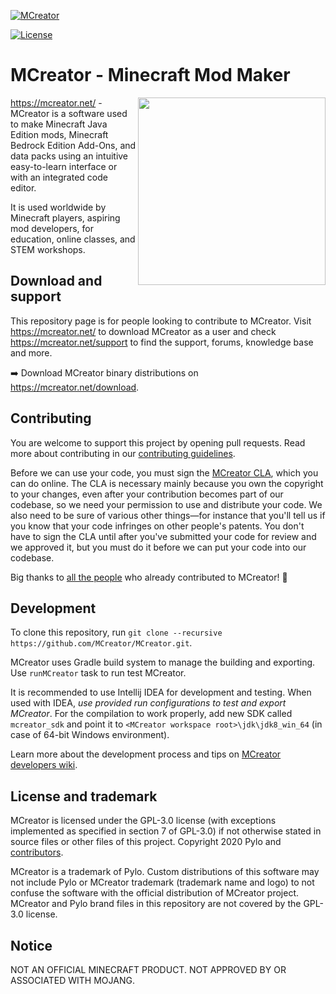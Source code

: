 [![MCreator](https://mcreator.net/image/brand/mcreator300s.png)](https://mcreator.net/)

[![License](https://img.shields.io/badge/License-GPLv3-blue.svg)](https://github.com/MCreator/MCreator/blob/master/LICENSE)

# MCreator - Minecraft Mod Maker

<img align="right" width="300" src="https://mcreator.net/image/mainwindow.png">

https://mcreator.net/ - MCreator is a software used to make Minecraft Java Edition mods, Minecraft Bedrock Edition Add-Ons, and data packs using an intuitive easy-to-learn interface or with an integrated code editor. 

It is used worldwide by Minecraft players, aspiring mod developers, for education, online classes, and STEM workshops.

## Download and support

This repository page is for people looking to contribute to MCreator. Visit https://mcreator.net/ to download MCreator as a user and check https://mcreator.net/support to find the support, forums, knowledge base and more.

➡️ Download MCreator binary distributions on https://mcreator.net/download.

## Contributing

You are welcome to support this project by opening pull requests. Read more about contributing in our [contributing guidelines](CONTRIBUTING.md).

Before we can use your code, you must sign the [MCreator CLA](https://cla-assistant.io/MCreator/MCreator), which you can do online. The CLA is necessary mainly because you own the copyright to your changes, even after your contribution becomes part of our codebase, so we need your permission to use and distribute your code. We also need to be sure of various other things—for instance that you'll tell us if you know that your code infringes on other people's patents. You don't have to sign the CLA until after you've submitted your code for review and we approved it, but you must do it before we can put your code into our codebase.

Big thanks to [all the people](https://github.com/MCreator/MCreator/graphs/contributors) who already contributed to MCreator! 💚

## Development

To clone this repository, run `git clone --recursive https://github.com/MCreator/MCreator.git`.

MCreator uses Gradle build system to manage the building and exporting. Use `runMCreator` task to run test MCreator.

It is recommended to use Intellij IDEA for development and testing. When used with IDEA, _use provided run configurations to test and export MCreator_. For the compilation to work properly, add new SDK called `mcreator_sdk` and point it to `<MCreator workspace root>\jdk\jdk8_win_64` (in case of 64-bit Windows environment).

Learn more about the development process and tips on [MCreator developers wiki](https://github.com/MCreator/MCreator/wiki).

## License and trademark

MCreator is licensed under the GPL-3.0 license (with exceptions implemented as specified in section 7 of GPL-3.0) if not otherwise stated in source files or other files of this project. Copyright 2020 Pylo and [contributors](https://github.com/MCreator/MCreator/graphs/contributors).

MCreator is a trademark of Pylo. Custom distributions of this software may not include Pylo or MCreator trademark (trademark name and logo) to not confuse the software with the official distribution of MCreator project.
MCreator and Pylo brand files in this repository are not covered by the GPL-3.0 license.

## Notice

NOT AN OFFICIAL MINECRAFT PRODUCT. NOT APPROVED BY OR ASSOCIATED WITH MOJANG.
